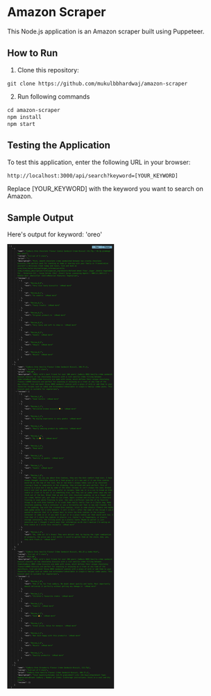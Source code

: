 # Amazon Scraper

This Node.js application is an Amazon scraper built using Puppeteer.

## How to Run

1. Clone this repository:
 ```
 git clone https://github.com/mukulbbhardwaj/amazon-scraper
 ```
   


2. Run following commands
  ```
  cd amazon-scraper
  npm install
  npm start
  ```


## Testing the Application

To test this application, enter the following URL in your browser:

  ```
  http://localhost:3000/api/search?keyword=[YOUR_KEYWORD]
  ```

Replace [YOUR_KEYWORD] with the keyword you want to search on Amazon.

## Sample Output

Here's output for keyword: 'oreo'

![Sample Output](https://github.com/mukulbbhardwaj/amazon-scraper/blob/main/sample_output.png)


